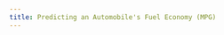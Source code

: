 ```yaml
---
title: Predicting an Automobile's Fuel Economy (MPG)
---
```


<script>window.location.replace("predict-mpg");</script>